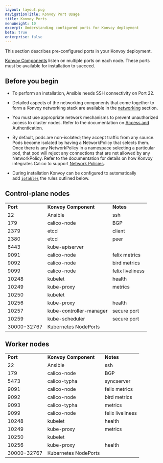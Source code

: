 ```yaml
---
layout: layout.pug
navigationTitle: Konvoy Port Usage
title: Konvoy Ports
menuWeight: 10
excerpt: Understanding configured ports for Konvoy deployment
beta: true
enterprise: false
---
```


This section describes pre-configured ports in your Konvoy deployment.

[Konvoy Components](../) listen on multiple ports on each node. These ports must be available for installation to succeed.

## Before you begin

-   To perform an installation, Ansible needs SSH connectivity on Port 22.

-   Detailed aspects of the networking components that come together to form a Konvoy networking stack are available in the [networking](../../networking) section.

-   You must use appropriate network mechanisms to prevent unauthorized access to cluster nodes. Refer to the documentation on [Access and Authentication](../../access-authentication).

-   By default, pods are non-isolated; they accept traffic from any source. Pods become isolated by having a NetworkPolicy that selects them. Once there is any NetworkPolicy in a namespace selecting a particular pod, that pod will reject any connections that are not allowed by any NetworkPolicy. Refer to the documentation for details on how Konvoy integrates Calico to support [Network Policies](../../networking/container-network-interface/network-policy).

-   During installation Konvoy can be configured to automatically add <code>[iptables](../../networking/add-fw-rules)</code> the rules outlined below.

## Control-plane nodes

<table>
  <tr>
   <td><strong>Port</strong>
   </td>
   <td><strong>Konvoy Component</strong>
   </td>
   <td><strong>Notes</strong>
   </td>
  </tr>
  <tr>
   <td>22
   </td>
   <td>Ansible
   </td>
   <td>ssh
   </td>
  </tr>
  <tr>
   <td>179
   </td>
   <td>calico-node
   </td>
   <td>BGP
   </td>
  </tr>
  <tr>
   <td>2379
   </td>
   <td>etcd
   </td>
   <td>client
   </td>
  </tr>
  <tr>
   <td>2380
   </td>
   <td>etcd
   </td>
   <td>peer
   </td>
  </tr>
  <tr>
   <td>6443
   </td>
   <td>kube-apiserver
   </td>
   <td>
   </td>
  </tr>
  <tr>
   <td>9091
   </td>
   <td>calico-node
   </td>
   <td>felix metrics
   </td>
  </tr>
  <tr>
   <td>9092
   </td>
   <td>calico-node
   </td>
   <td>bird metrics
   </td>
  </tr>
  <tr>
   <td>9099
   </td>
   <td>calico-node
   </td>
   <td>felix liveliness
   </td>
  </tr>
  <tr>
   <td>10248
   </td>
   <td>kubelet
   </td>
   <td>health
   </td>
  </tr>
  <tr>
   <td>10249
   </td>
   <td>kube-proxy
   </td>
   <td>metrics
   </td>
  </tr>
  <tr>
   <td>10250
   </td>
   <td>kubelet
   </td>
   <td>
   </td>
  </tr>
  <tr>
   <td>10256
   </td>
   <td>kube-proxy
   </td>
   <td>health
   </td>
  </tr>
  <tr>
   <td>10257
   </td>
   <td>kube-controller-manager
   </td>
   <td>secure port
   </td>
  </tr>
  <tr>
   <td>10259
   </td>
   <td>kube-scheduler
   </td>
   <td>secure port
   </td>
  </tr>
  <tr>
   <td>30000-32767
   </td>
   <td>Kubernetes NodePorts
   </td>
   <td>
   </td>
  </tr>
</table>

## Worker nodes

<table>
  <tr>
   <td><strong>Port</strong>
   </td>
   <td><strong>Konvoy Component</strong>
   </td>
   <td><strong>Notes</strong>
   </td>
  </tr>
  <tr>
   <td>22
   </td>
   <td>Ansible
   </td>
   <td>ssh
   </td>
  </tr>
  <tr>
   <td>179
   </td>
   <td>calico-node
   </td>
   <td>BGP
   </td>
  </tr>
  <tr>
   <td>5473
   </td>
   <td>calico-typha
   </td>
   <td>syncserver
   </td>
  </tr>
  <tr>
   <td>9091
   </td>
   <td>calico-node
   </td>
   <td>felix metrics
   </td>
  </tr>
  <tr>
   <td>9092
   </td>
   <td>calico-node
   </td>
   <td>bird metrics
   </td>
  </tr>
  <tr>
   <td>9093
   </td>
   <td>calico-typha
   </td>
   <td>metrics
   </td>
  </tr>
  <tr>
   <td>9099
   </td>
   <td>calico-node
   </td>
   <td>felix liveliness
   </td>
  </tr>
  <tr>
   <td>10248
   </td>
   <td>kubelet
   </td>
   <td>health
   </td>
  </tr>
  <tr>
   <td>10249
   </td>
   <td>kube-proxy
   </td>
   <td>metrics
   </td>
  </tr>
  <tr>
   <td>10250
   </td>
   <td>kubelet
   </td>
   <td>
   </td>
  </tr>
  <tr>
   <td>10256
   </td>
   <td>kube-proxy
   </td>
   <td>health
   </td>
  </tr>
  <tr>
   <td>30000-32767
   </td>
   <td>Kubernetes NodePorts
   </td>
   <td>
   </td>
  </tr>
</table>
